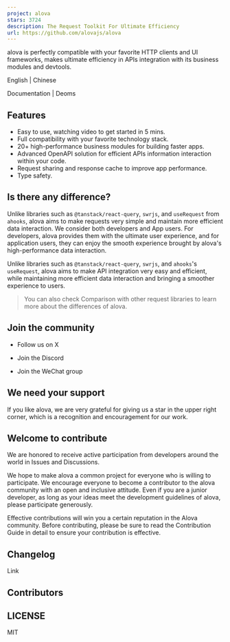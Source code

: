 ```yaml
---
project: alova
stars: 3724
description: The Request Toolkit For Ultimate Efficiency
url: https://github.com/alovajs/alova
---
```


alova is perfectly compatible with your favorite HTTP clients and UI frameworks, makes ultimate efficiency in APIs integration with its business modules and devtools.

English | Chinese

Documentation | Deoms

Features
--------

-   ​​Easy to use, watching video to get started in 5 mins.
-   ​​Full compatibility​​ with your favorite technology stack.
-   ​​20+ high-performance business modules​​ for building faster apps.
-   ​​Advanced OpenAPI solution​​ for efficient APIs information interaction within your code.
-   Request sharing and response cache to improve app performance.
-   Type safety.

Is there any difference?
------------------------

Unlike libraries such as `@tanstack/react-query`, `swrjs`, and `useRequest` from `ahooks`, alova aims to make requests very simple and maintain more efficient data interaction. We consider both developers and App users. For developers, alova provides them with the ultimate user experience, and for application users, they can enjoy the smooth experience brought by alova's high-performance data interaction.

Unlike libraries such as `@tanstack/react-query`, `swrjs`, and `ahooks`'s `useRequest`, alova aims to make API integration very easy and efficient, while maintaining more efficient data interaction and bringing a smoother experience to users.

> You can also check Comparison with other request libraries to learn more about the differences of alova.

Join the community
------------------

-   Follow us on X
    
-   Join the Discord
    
-   Join the WeChat group
    

We need your support
--------------------

If you like alova, we are very grateful for giving us a star in the upper right corner, which is a recognition and encouragement for our work.

Welcome to contribute
---------------------

We are honored to receive active participation from developers around the world in Issues and Discussions.

We hope to make alova a common project for everyone who is willing to participate. We encourage everyone to become a contributor to the alova community with an open and inclusive attitude. Even if you are a junior developer, as long as your ideas meet the development guidelines of alova, please participate generously.

Effective contributions will win you a certain reputation in the Alova community. Before contributing, please be sure to read the Contribution Guide in detail to ensure your contribution is effective.

Changelog
---------

Link

Contributors
------------

LICENSE
-------

MIT
